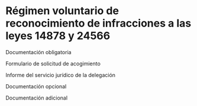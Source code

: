 # Régimen voluntario de reconocimiento de infracciones a las leyes 14878 y 24566

Documentación obligatoria

Formulario de solicitud de acogimiento

Informe del servicio jurídico de la delegación

Documentación opcional

Documentación adicional
